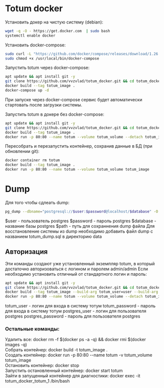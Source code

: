 # Totum docker
Установить докер на чистую систему (debian):
```sh
wget -q -O - https://get.docker.com  | sudo bash
systemctl enable docker
```

Установить docker-compose:
```sh
sudo curl -L "https://github.com/docker/compose/releases/download/1.26.2/docker-compose-$(uname -s)-$(uname -m)" -o /usr/local/bin/docker-compose
sudo chmod +x /usr/local/bin/docker-compose
```

Запустить totum через docker-compose:
```sh
apt update && apt install git -y
git clone https://github.com/vvzvlad/totum_docker.git && cd totum_docker
docker build --tag totum_image .
docker-compose up -d
```
При запуске через docker-compose сервис будет автоматически стартовать после загрузки системы. 


Запустить totum в докере без docker-compose:
```sh
apt update && apt install git -y
git clone https://github.com/vvzvlad/totum_docker.git && cd totum_docker
docker build --tag totum_image .
docker run -p 80:80 --name totum --volume totum_volume --detach totum_image
```

Пересобрать и перезапустить контейнер, сохранив данные в БД (при обновлении git):  
```sh
docker container rm totum  
docker build --tag totum_image .  
docker run -p 80:80 --name totum --volume totum_volume totum_image  
```

# Dump
Для того чтобы сдлеать dump:
```sh
pg_dump --dbname="postgresql://$user:$password@localhost/$database" -O --schema=main --no-tablespaces --exclude-table-data='_tmp_tables' | grep -v '^--' > $path
```
$user - пользователь postgres
$password - пароль postgres
$database - название базы postgres
$path - путь для сохраннения dump файла
Для восстановление системы из dump необходимо добавить файл dump с названием totum_dump.sql в директорию data

## Авторизация
Эти команды создают уже установленный экземпляр totum, в который достаточно авторизоваться с логином и паролем admin/admin
Если необходимо установить отличный от стандартного логин и пароль:
```sh
apt update && apt install git -y
git clone https://github.com/vvzvlad/totum_docker.git && cd totum_docker
docker build --tag totum_image --build-arg totum_user=user --build-arg totum_password=password --build-arg postgres_user=user --build-arg postgres_password=password . 
docker run -p 80:80 --name totum --volume totum_volume --detach totum_image
```
totum_user - логин для входа в систему тотум
totum_password - пароль для входа в систему тотум
postgres_user - логин для пользователя postgres
postgres_password - пароль для пользователя postgres

### Остальные команды:  
Удалить все: docker rm -f $(docker ps -a -q) && docker rmi $(docker images -q)  
Собрать контейнер: docker build -t totum_image .  
Создать контейнер: docker run -p 80:80 --name totum -v totum_volume totum_image   
Остановить контейнер: docker stop   
Запустить остановленный контейнер: docker start totum  
Зайти в запущенный контейнер для диагностики: docker exec -it totum_docker_totum_1 /bin/bash
